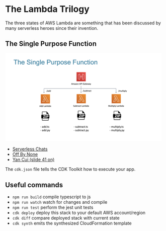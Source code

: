 # The Lambda Trilogy

The three states of AWS Lambda are something that has been discussed by many serverless heroes since their invention.

## The Single Purpose Function
![arch](img/the-single-purpose-function.png)

- [Serverless Chats](https://www.serverlesschats.com/41)
- [Off By None](https://www.jeremydaly.com/newsletter-issue-63/)
- [Yan Cui (slide 41 on)](https://www.slideshare.net/theburningmonk/beware-the-potholes-on-the-road-to-serverless-224107000)

The `cdk.json` file tells the CDK Toolkit how to execute your app.

## Useful commands

 * `npm run build`   compile typescript to js
 * `npm run watch`   watch for changes and compile
 * `npm run test`    perform the jest unit tests
 * `cdk deploy`      deploy this stack to your default AWS account/region
 * `cdk diff`        compare deployed stack with current state
 * `cdk synth`       emits the synthesized CloudFormation template
